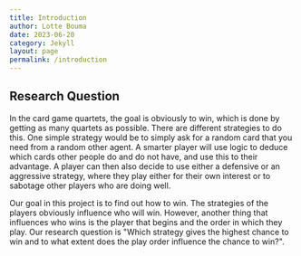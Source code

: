 ```yaml
---
title: Introduction 
author: Lotte Bouma
date: 2023-06-20
category: Jekyll
layout: page
permalink: /introduction
---
```


## Research Question
In the card game quartets, the goal is obviously to win, which is done by getting as many quartets as possible. There are different strategies to do this. One simple strategy would be to simply ask for a random card that you need from a random other agent. A smarter player will use logic to deduce which cards other people do and do not have, and use this to their advantage. A player can then also decide to use either a defensive or an aggressive strategy, where they play either for their own interest or to sabotage other players who are doing well.

Our goal in this project is to find out how to win. The strategies of the players obviously influence who will win. However, another thing that influences who wins is the player that begins and the order in which they play. Our research question is "Which strategy gives the highest chance to win and to what extent does the play order influence the chance to win?".



<!-- For our project we have modelled the card game quartets. This is a game played by children from a young age, as it is quite easy to explain and understand. Using this website, we will explain how the game is played, how it is relevant to the course LAMAS, how we have implemented the game and any simplifications to the original game.


This project was made by:  

Lotte Bouma  
Rachelle Bouwens  
Perry van der Zande  
 -->